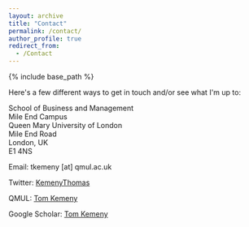 ```yaml
---
layout: archive
title: "Contact"
permalink: /contact/
author_profile: true
redirect_from:
  - /Contact
---
```


{% include base_path %}
 

Here's a few different ways to get in touch and/or see what I'm up to:

School of Business and Management  
Mile End Campus  
Queen Mary University of London  
Mile End Road  
London, UK  
E1 4NS


Email: tkemeny [at] qmul.ac.uk

Twitter: <a href="https://twitter.com/KemenyThomas">KemenyThomas </a>

QMUL: <a href="https://www.qmul.ac.uk/busman/staff/kemeny-thomas.html">Tom Kemeny </a>

Google Scholar: <a href="https://scholar.google.com/citations?hl=en&pli=1&user=1bBUHOUAAAAJ">Tom Kemeny</a>
